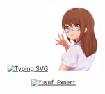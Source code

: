 <p align="center">
<a href="#"><img src="http://readme-typing-svg.herokuapp.com?font=Roboto+Mono&pause=1000&color=FFFF00&center=true&vCenter=true&width=435&lines=CC%20NOW%20AVAILABLE;CC%20SEKARANG%20TERSEDIA" alt="Typing SVG" /></a>
<a href="#"><img src="../Media's/moe-3669736_640_2.png" alt="Anime" height="150"/></a>
</p>

<p align="center">
<code><a href="#"><img height="35" src="https://img.shields.io/badge/-DOWNLOAD-brightGreen?style=for-the-badge" alt="Yusuf Expert"></a></code>
</p>
